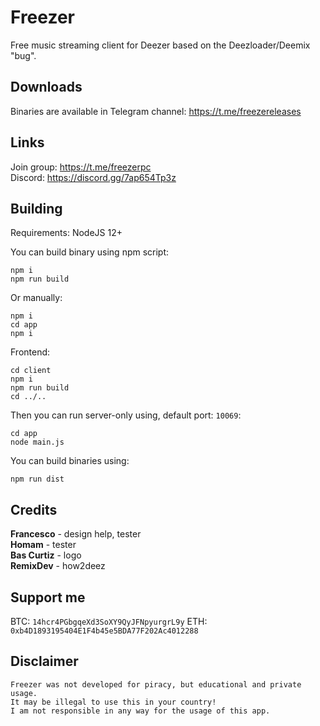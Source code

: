 # Freezer

Free music streaming client for Deezer based on the Deezloader/Deemix "bug".

## Downloads

Binaries are available in Telegram channel: https://t.me/freezereleases

## Links

Join group: https://t.me/freezerpc  
Discord: https://discord.gg/7ap654Tp3z  

## Building

Requirements: NodeJS 12+  

You can build binary using npm script:
```
npm i 
npm run build
```

Or manually:

```
npm i
cd app
npm i 
```

Frontend:

```
cd client
npm i 
npm run build
cd ../..
```

Then you can run server-only using, default port: `10069`: 

```
cd app
node main.js
```

You can build binaries using:

```
npm run dist
```

## Credits

**Francesco** - design help, tester  
**Homam** - tester  
**Bas Curtiz** - logo  
**RemixDev** - how2deez

## Support me
BTC: `14hcr4PGbgqeXd3SoXY9QyJFNpyurgrL9y`
ETH: `0xb4D1893195404E1F4b45e5BDA77F202Ac4012288`

## Disclaimer

```
Freezer was not developed for piracy, but educational and private usage.
It may be illegal to use this in your country!
I am not responsible in any way for the usage of this app.
```
